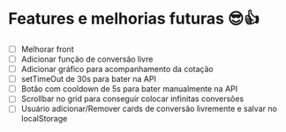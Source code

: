 # Features e melhorias futuras 😎👍

* [ ] Melhorar front
* [ ] Adicionar função de conversão livre
* [ ] Adicionar gráfico para acompanhamento da cotação
* [ ] setTimeOut de 30s para bater na API
* [ ] Botão com cooldown de 5s para bater manualmente na API
* [ ] Scrollbar no grid para conseguir colocar infinitas conversões
* [ ] Usuário adicionar/Remover cards de conversão livremente e salvar no localStorage
